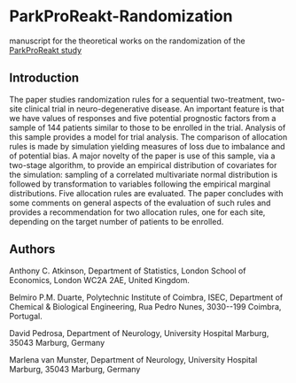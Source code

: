 # ParkProReakt-Randomization
manuscript for the theoretical works on the randomization of the [ParkProReakt study](https://innovationsfonds.g-ba.de/projekte/neue-versorgungsformen/parkproreakt-proaktive-statt-reaktive-symptomerkennung-bei-parkinson-patientinnen-und-patienten.432)

## Introduction
The paper studies randomization rules for a sequential two-treatment, two-site clinical trial in neuro-degenerative disease. An important feature is that we have values of responses and five potential prognostic factors from a sample of 144 patients similar to those to be enrolled in the trial.  Analysis of this sample provides a model for trial analysis. The comparison of allocation rules is made by simulation yielding measures of loss due to imbalance and of potential bias. A major novelty of the paper is  use of this sample, via a  two-stage algorithm, to provide an empirical distribution of covariates for the simulation: sampling of a correlated multivariate normal distribution is followed by transformation to variables following the empirical marginal distributions. Five allocation rules are evaluated. The paper concludes with some comments on general aspects of the evaluation of such rules and provides a recommendation for two allocation rules, one for each site, depending on the target number of patients to be enrolled.

## Authors
Anthony C. Atkinson, Department of Statistics, London School of Economics, London WC2A 2AE, United Kingdom.

Belmiro P.M. Duarte, Polytechnic Institute of Coimbra, ISEC, Department of Chemical & Biological Engineering, Rua Pedro Nunes, 3030--199 Coimbra, Portugal.

David Pedrosa, Department of Neurology, University Hospital Marburg, 35043 Marburg, Germany

Marlena van Munster, Department of Neurology, University Hospital Marburg, 35043 Marburg, Germany
